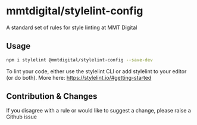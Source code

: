# mmtdigital/stylelint-config
A standard set of rules for style linting at MMT Digital

## Usage
```bash
npm i stylelint @mmtdigital/stylelint-config --save-dev
```

To lint your code, either use the stylelint CLI or add stylelint to your editor (or do both). More here: https://stylelint.io/#getting-started

## Contribution & Changes
If you disagree with a rule or would like to suggest a change, please raise a Github issue
